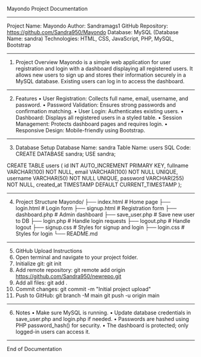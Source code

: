 Mayondo Project Documentation
________________________________________
Project Name: Mayondo Author: Sandramags1 GitHub Repository: https://github.com/Sandra950/Mayondo  Database: MySQL (Database Name: sandra) Technologies: HTML, CSS, JavaScript, PHP, MySQL, Bootstrap
________________________________________
1. Project Overview
Mayondo is a simple web application for user registration and login with a dashboard displaying all registered users.
It allows new users to sign up and stores their information securely in a MySQL database. Existing users can log in to access the dashboard.
________________________________________
2. Features
•	User Registration: Collects full name, email, username, and password.
•	Password Validation: Ensures strong passwords and confirmation matching.
•	User Login: Authenticates existing users.
•	Dashboard: Displays all registered users in a styled table.
•	Session Management: Protects dashboard pages and requires login.
•	Responsive Design: Mobile-friendly using Bootstrap.
________________________________________
3. Database Setup
Database Name: sandra
Table Name: users
SQL Code:
CREATE DATABASE sandra;
USE sandra;

CREATE TABLE users (
    id INT AUTO_INCREMENT PRIMARY KEY,
    fullname VARCHAR(100) NOT NULL,
    email VARCHAR(100) NOT NULL UNIQUE,
    username VARCHAR(50) NOT NULL UNIQUE,
    password VARCHAR(255) NOT NULL,
    created_at TIMESTAMP DEFAULT CURRENT_TIMESTAMP
);
________________________________________
4. Project Structure
Mayondo/
├── index.html       # Home page
├── login.html       # Login form
├── signup.html      # Registration form
├── dashboard.php    # Admin dashboard
├── save_user.php    # Save new user to DB
├── login.php        # Handle login requests
├── logout.php       # Handle logout
├── signup.css       # Styles for signup and login
├── login.css        # Styles for login
└── README.md
________________________________________
5. GitHub Upload Instructions
1.	Open terminal and navigate to your project folder.
2.	Initialize git:
git init
3.	Add remote repository:
git remote add origin https://github.com/Sandra950/newrepo.git
4.	Add all files:
git add .
5.	Commit changes:
git commit -m "Initial project upload"
6.	Push to GitHub:
git branch -M main
git push -u origin main
________________________________________
6. Notes
•	Make sure MySQL is running.
•	Update database credentials in save_user.php and login.php if needed.
•	Passwords are hashed using PHP password_hash() for security.
•	The dashboard is protected; only logged-in users can access it.
________________________________________
End of Documentation
